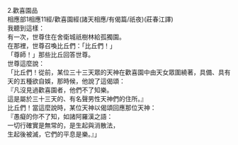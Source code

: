 2.歡喜園品  
相應部1相應11經/歡喜園經(諸天相應/有偈篇/祇夜)(莊春江譯)  
我聽到這樣：  
有一次，世尊住在舍衛城祇樹林給孤獨園。  
在那裡，世尊召喚比丘們：「比丘們！」  
「尊師！」那些比丘回答世尊。  
世尊這麼說：  
「比丘們！從前，某位三十三天眾的天神在歡喜園中由天女眾圍繞著，具備、具有天的五種欲自娛，那時候，他說了這偈頌：  
『凡沒見過歡喜園者，他們不了知樂。  
這是屬於三十三天的、有名聲男性天神們的住所。』  
比丘們！當這麼說時，某位天神以偈頌回應那位天神：  
『愚癡的你不了知，如諸阿羅漢之語：  
一切行確實是無常的，是生起與消散法，  
生起後被滅，它們的平息是樂。』」  
  
  
